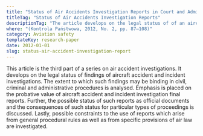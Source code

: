 ```yaml
---
title: "Status of Air Accidents Investigation Reports in Court and Administrative Proceedings (in Polish)"
titleTag: "Status of Air Accidents Investigation Reports"
descriptionTag: "The article develops on the legal status of of an aircraft accident investigation report"
where: "(Kontrola Państwowa, 2012, No. 2, pp. 87–108)"
category: Aviation safety
templateKey: research-paper
date: 2012-01-01
slug: status-air-accident-investigation-report
---
```


This article is the third part of a series on air accident investigations. It develops on the legal status of findings of aircraft accident and incident investigations. The extent to which such findings may be binding in civil, criminal and administrative procedures is analysed. Emphasis is placed on the probative value of aircraft accident and incident investigation final reports. Further, the possible status of such reports as official documents and the consequences of such status for particular types of proceedings is discussed. Lastly, possible constraints to the use of reports which arise from general procedural rules as well as from specific provisions of air law are investigated.
